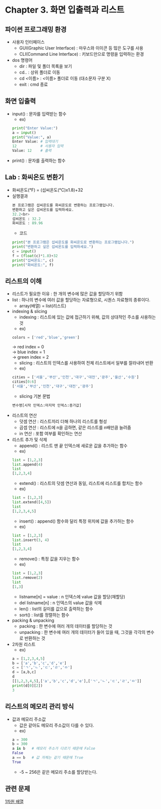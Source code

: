 # Chapter 3. 화면 입출력과 리스트

## 파이썬 프로그래밍 환경
- 사용자 인터페이스
  - GUI(Graphic User Interface) : 마우스와 이이콘 등 많은 도구를 사용
  - CLI(Command Line Interface) : 키보드만으로 명령을 입력하는 환경
- dos 명령어
  - dir : 파일 및 폴더 목록을 보기
  - cd.. : 상위 폴더로 이동
  - cd <이름> : <이름> 폴더로 이동 (대소문자 구분 X)
  - exit : cmd 종료
  
## 화면 입출력
- input() : 문자를 입력받는 함수
  - ex) <br>
  ```python
  print("Enter Value:")
  a = input()
  print("Value:", a)
  Enter Value: # 입력대기
  12           # 사용자 입력
  Value: 12    # 출력
  ```
- print() : 문자를 출력하는 함수
  
## Lab : 화씨온도 변환기
- 화씨온도(°F) = (섭씨온도(°C)x1.8)+32
- 실행결과<br>
  ```python
  본 프로그램은 섭씨온도를 화씨온도로 변환하는 프로그램입니다.
  변환하고 싶은 섭씨온도를 입력하세요.
  32.2<br>
  섭씨온도 : 32.2
  화씨온도 : 89.96
  ```
  - 코드<br>
  ```python
  print("본 프로그램은 섭씨온도를 화씨온도로 변환하는 프로그램입니다.")
  print("변환하고 싶은 섭씨온도를 입력하세요.")
  c = input()
  f = (float(c)*1.8)+32
  print("섭씨온도:", c)
  print("화씨온도:", f)
  ```
## 리스트의 이해
- 리스트가 필요한 이유 : 한 개의 변수에 많은 값을 할당하기 위함
- list : 하나의 변수에 여러 값을 할당하는 자료형으로, 시퀀스 자료형의 종류이다.
  - array(배열) = list(리스트)
- indexing & slicing
  - indexing : 리스트에 있는 값에 접근하기 위해, 값의 상대적인 주소를 사용하는 것
  - ex) <br>
  ```python
  colors = ['red','blue','green']
  ```
  -> red index = 0 <br>
  -> blue index = 1<br>
  -> green index = 2
  - slicing : 리스트의 인덱스를 사용하여 전체 리스트에서 일부를 잘라내어 반환
  - ex) <br>
  ```python
  cities = ['서울','부산','인천','대구','대전','광주','울산','수원']
  cities[0:6]
  ['서울','부산','인천','대구','대전','광주']
  ```
  - slicing 기본 문법 <br>
  ```python
  변수명[시작 인덱스:마지막 인덱스:증가값]
  ```
- 리스트의 연산
  - 덧셈 연산 : 리스트끼리 더해 하나의 리스트를 형성
  - 곱셉 연산 : 리스트에 n을 곱하면, 같은 리스트를 n배만큼 늘려줌
  - in 연산 : 포함 여부를 확인하는 연산
- 리스트 추가 및 삭제
  - append() : 리스트 맨 끝 인덱스에 새로운 값을 추가하는 함수
  - ex) <br>
  ```python
  list = [1,2,3]
  list.append(4)
  list
  [1,2,3,4]
  ```
  - extend() : 리스트의 덧셈 연산과 동일, 리스트에 리스트를 합치는 함수
  - ex) <br>
  ```python
  list = [1,2,3]
  list.extend([4,5])
  list
  [1,2,3,4,5]
  ```
  - insert() : append() 함수와 달리 특정 위치에 값을 추가하는 함수
  - ex) <br>
  ```python
  list = [1,2,3]
  list.insert(3, 4)
  list
  [1,2,3,4]
  ```
  - remove() : 특정 값을 지우는 함수
  - ex) <br>
  ```python
  list = [1,2,3]
  list.remove(2)
  list
  [1,3]
  ```
  - listname[n] = value : n 인덱스에 value 값을 할당(재할당)
  - del listname[n] : n 인덱스의 value 값을 삭제
  - len() : list의 길이를 값으로 출력하는 함수
  - sort() : list를 정렬하는 함수
- packing & unpacking
  - packing : 한 변수에 여러 개의 데이터를 할당하는 것
  - unpacking :  한 변수에 여러 개의 데이터가 들어 있을 때, 그것을 각각의 변수로 반환하는 것
- 2차원 리스트
  - ex) <br>
  ```python
  a = [1,2,3,4,5]
  b = ['a','b','c','d','e']
  c = ['ㄱ','ㄴ','ㄷ','ㄹ','ㅁ']
  d = [a,b,c]
  d
  [[1,2,3,4,5],['a','b','c','d','e'],['ㄱ','ㄴ','ㄷ','ㄹ','ㅁ']]
  print(d[0][2])
  3
  ```
## 리스트의 메모리 관리 방식
- 값과 메모리 주소값
  - 값은 같아도 메모리 주소값이 다를 수 있다.
  - ex) <br>
  ```python
  a = 300
  b = 300
  a is b   # 메모리 주소가 다르기 때문에 False
  False
  a == b   # 값 자체는 같기 때문에 True
  True
  ```
  - -5 ~ 256은 같은 메모리 주소를 할당받는다.

## 관련 문제
[1차원 배열](https://www.acmicpc.net/step/6)
